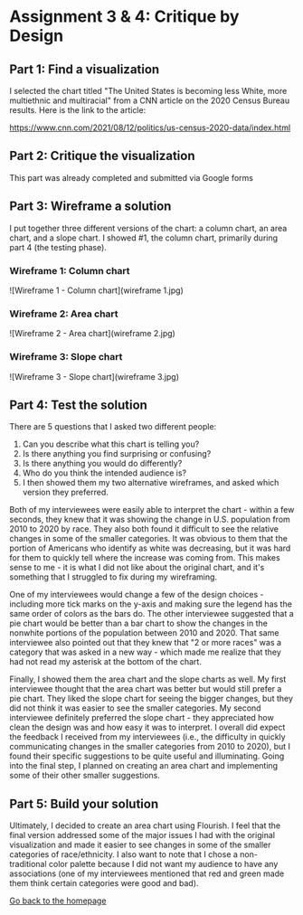 # Assignment 3 & 4: Critique by Design

## Part 1: Find a visualization
I selected the chart titled "The United States is becoming less White, more multiethnic and multiracial" from a CNN article on the 2020 Census Bureau results. Here is the link to the article: 

<https://www.cnn.com/2021/08/12/politics/us-census-2020-data/index.html>


## Part 2: Critique the visualization
This part was already completed and submitted via Google forms


## Part 3: Wireframe a solution
I put together three different versions of the chart: a column chart, an area chart, and a slope chart. I showed #1, the column chart, primarily during part 4 (the testing phase).

### Wireframe 1: Column chart
![Wireframe 1 - Column chart](wireframe 1.jpg)

### Wireframe 2: Area chart
![Wireframe 2 - Area chart](wireframe 2.jpg)

### Wireframe 3: Slope chart
![Wireframe 3 - Slope chart](wireframe 3.jpg)


## Part 4: Test the solution
There are 5 questions that I asked two different people:
1. Can you describe what this chart is telling you?
2. Is there anything you find surprising or confusing?
3. Is there anything you would do differently?
4. Who do you think the intended audience is?
5. I then showed them my two alternative wireframes, and asked which version they preferred.

Both of my interviewees were easily able to interpret the chart - within a few seconds, they knew that it was showing the change in U.S. population from 2010 to 2020 by race. They also both found it difficult to see the relative changes in some of the smaller categories. It was obvious to them that the portion of Americans who identify as white was decreasing, but it was hard for them to quickly tell where the increase was coming from. This makes sense to me - it is what I did not like about the original chart, and it's something that I struggled to fix during my wireframing.

One of my interviewees would change a few of the design choices - including more tick marks on the y-axis and making sure the legend has the same order of colors as the bars do. The other interviewee suggested that a pie chart would be better than a bar chart to show the changes in the nonwhite portions of the population between 2010 and 2020. That same interviewee also pointed out that they knew that "2 or more races" was a category that was asked in a new way - which made me realize that they had not read my asterisk at the bottom of the chart.

Finally, I showed them the area chart and the slope charts as well. My first interviewee thought that the area chart was better but would still prefer a pie chart. They liked the slope chart for seeing the bigger changes, but they did not think it was easier to see the smaller categories. My second interviewee definitely preferred the slope chart - they appreciated how clean the design was and how easy it was to interpret. I overall did expect the feedback I received from my interviewees (i.e., the difficulty in quickly communicating changes in the smaller categories from 2010 to 2020), but I found their specific suggestions to be quite useful and illuminating. Going into the final step, I planned on creating an area chart and implementing some of their other smaller suggestions.

## Part 5: Build your solution
Ultimately, I decided to create an area chart using Flourish. I feel that the final version addressed some of the major issues I had with the original visualization and made it easier to see changes in some of the smaller categories of race/ethnicity. I also want to note that I chose a non-traditional color palette because I did not want my audience to have any associations (one of my interviewees mentioned that red and green made them think certain categories were good and bad).

<div class="flourish-embed flourish-chart" data-src="visualisation/7304399"><script src="https://public.flourish.studio/resources/embed.js"></script></div>


[Go back to the homepage](/README.md)

